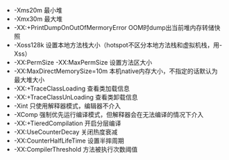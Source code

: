 
* -Xms20m  最小堆
* -Xmx30m  最大堆
* -XX:+PrintDumpOnOutOfMermoryError  OOM时dump出当前堆内存转储快照
* -Xoss128k 设置本地方法栈大小（hotspot不区分本地方法栈和虚拟机栈，用-Xss）
* -XX:PermSize  -XX:MaxPermSize  设置方法区大小
* -XX:MaxDirectMemorySize=10m 本机native内存大小，不指定的话默认为最大堆大小
* -XX:+TraceClassLoading    查看类加载信息
* -XX:+TraceClassUnLoading  查看类卸载信息
* -Xint  只使用解释器模式，编辑器不介入
* -XComp 强制优先运行编译模式，但解释器会在无法编译的情况下介入
* -XX:+TieredCompilation 开启分层编译
* -XX:UseCounterDecay 关闭热度衰减
* -XX:CounterHalfLifeTime 设置半摔周期
* -XX:CompilerThreshold 方法被执行次数阈值